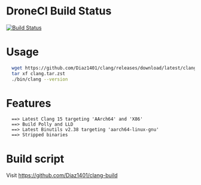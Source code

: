 # DroneCI Build Status
[![Build Status](https://cloud.drone.io/api/badges/Diaz1401/clang-build/status.svg?ref=refs/heads/main)](https://cloud.drone.io/Diaz1401/clang-build)

# Usage
```bash
  wget https://github.com/Diaz1401/clang/releases/download/latest/clang.tar.zst
  tar xf clang.tar.zst
  ./bin/clang --version
```
# Features
```
  ==> Latest Clang 15 targeting 'AArch64' and 'X86'
  ==> Build Polly and LLD
  ==> Latest Binutils v2.38 targeting 'aarch64-linux-gnu'
  ==> Stripped binaries
```
# Build script

  Visit https://github.com/Diaz1401/clang-build
